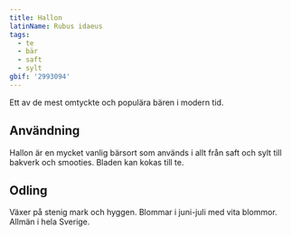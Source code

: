 ```yaml
---
title: Hallon
latinName: Rubus idaeus
tags:
  - te
  - bär
  - saft
  - sylt
gbif: '2993094'
---
```


Ett av de mest omtyckte och populära bären i modern tid.

## Användning

Hallon är en mycket vanlig bärsort som används i allt från saft och sylt till bakverk och smooties. Bladen kan kokas till te.

## Odling

Växer på stenig mark och hyggen. Blommar i juni-juli med vita blommor. Allmän i hela Sverige.
